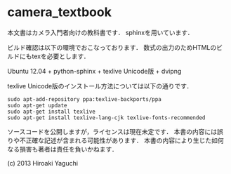 camera_textbook
===============

本文書はカメラ入門者向けの教科書です．
sphinxを用いています．

ビルド確認は以下の環境でおこなっております．
数式の出力のためHTMLのビルドにもtexを必要とします．

Ubuntu 12.04 + python-sphinx + texlive Unicode版 + dvipng

texlive Unicode版のインストール方法については以下の通りです．

    sudo apt-add-repository ppa:texlive-backports/ppa
    sudo apt-get update
    sudo apt-get install texlive
    sudo apt-get install texlive-lang-cjk texlive-fonts-recommended

ソースコードを公開しますが，ライセンスは現在未定です．
本書の内容には誤りや不正確な記述が含まれる可能性があります．
本書の内容により生じた如何なる損害も著者は責任を負いかねます．

(c) 2013 Hiroaki Yaguchi